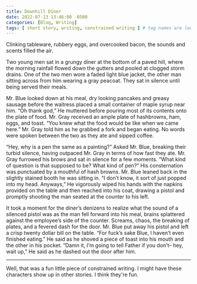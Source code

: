 ```yaml
---
title: Downhill Diner
date: 2022-07-13 13:46:00 -0500 
categories: [Blog, Writing]
tags: [ short story, writing, constrained writing ] # tag names are lowercase
---
```


Clinking tableware, rubbery eggs, and overcooked bacon, the sounds and scents filled the air.

Two young men sat in a grungy diner at the bottom of a paved hill, where the morning rainfall flowed down the gutters and pooled at clogged storm drains. One of the two men wore a faded light blue jacket, the other man sitting across from him wearing a gray peacoat. They sat in silence until being served their meals.

Mr. Blue looked down at his meal, dry looking pancakes and greasy sausage before the waitress placed a small container of maple syrup near him. “Oh thank god,” He muttered before pouring most of its contents onto the plate of food. Mr. Gray received an ample plate of hashbrowns, ham, eggs, and toast. “You knew what the food would be like when we came here.” Mr. Gray told him as he grabbed a fork and began eating. No words were spoken between the two as they ate and sipped coffee.

“Hey, why is a pen the same as a painting?” Asked Mr. Blue, breaking their turbid silence, having outpaced Mr. Gray in terms of how fast they ate. Mr. Gray furrowed his brows and sat in silence for a few moments. “What kind of question is that supposed to be? What kind of pen?” His consternation was punctuated by a mouthful of hash browns. Mr. Blue leaned back in the slightly stained booth he was sitting in. “I don’t know, it sort of just popped into my head. Anyways,” He vigorously wiped his hands with the napkins provided on the table and then reached into his coat, drawing a pistol and promptly shooting the man seated at the counter to his left.

It took a moment for the diner’s denizens to realize what the sound of a silenced pistol was as the man fell forward into his meal, brains splattered against the employee’s side of the counter. Screams, chaos, the breaking of plates, and a fevered dash for the door. Mr. Blue put away his pistol and left a crisp twenty dollar bill on the table. “For fuck’s sake Blue, I haven’t even finished eating.” He said as he shoved a piece of toast into his mouth and the other in his pocket. “Damn it, I’m going to tell Father if you don’t– hey, wait up,” He said as he dashed out the door after him.

--- 

Well, that was a fun little piece of constrained writing. I might have these characters show up in other stories. I think they're fun.

